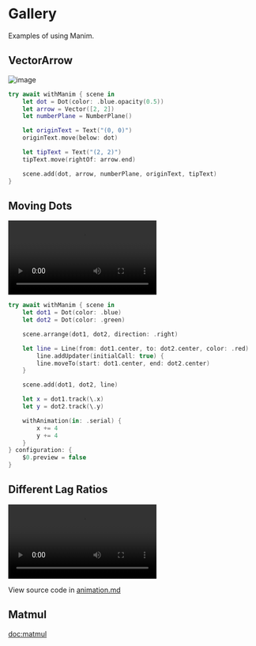 
# Gallery

Examples of using Manim.

## VectorArrow

![image](VectorArrow)

```swift
try await withManim { scene in
    let dot = Dot(color: .blue.opacity(0.5))
    let arrow = Vector([2, 2])
    let numberPlane = NumberPlane()

    let originText = Text("(0, 0)")
    originText.move(below: dot)

    let tipText = Text("(2, 2)")
    tipText.move(rightOf: arrow.end)

    scene.add(dot, arrow, numberPlane, originText, tipText)
}
```


## Moving Dots

![video](https://github.com/Vaida12345/Swift-Manim/raw/refs/heads/main/Sources/Manim/Documentation.docc/Resources/MovingDots.mov)

```swift
try await withManim { scene in
    let dot1 = Dot(color: .blue)
    let dot2 = Dot(color: .green)

    scene.arrange(dot1, dot2, direction: .right)

    let line = Line(from: dot1.center, to: dot2.center, color: .red)
        line.addUpdater(initialCall: true) {
        line.moveTo(start: dot1.center, end: dot2.center)
    }

    scene.add(dot1, dot2, line)

    let x = dot1.track(\.x)
    let y = dot2.track(\.y)

    withAnimation(in: .serial) {
        x += 4
        y += 4
    }
} configuration: {
    $0.preview = false
}
```

## Different Lag Ratios

![video](https://github.com/Vaida12345/Swift-Manim/raw/refs/heads/main/Sources/Manim/Documentation.docc/Resources/lagRatio.mov)

View source code in [animation.md](<doc:Animations>)

## Matmul

<doc:matmul>
